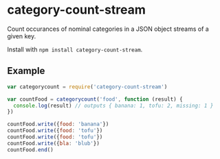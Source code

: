 # category-count-stream

Count occurances of nominal categories in a JSON object streams of a given key.

Install with `npm install category-count-stream`.

## Example

```js
var categorycount = require('category-count-stream')

var countFood = categorycount('food', function (result) {
  console.log(result) // outputs { banana: 1, tofu: 2, missing: 1 }
})

countFood.write({food: 'banana'})
countFood.write({food: 'tofu'})
countFood.write({food: 'tofu'})
countFood.write({bla: 'blub'})
countFood.end()
```

